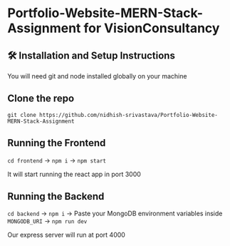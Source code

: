 # Portfolio-Website-MERN-Stack-Assignment for VisionConsultancy

## 🛠 Installation and Setup Instructions

You will need git and node installed globally on your machine

## Clone the repo 
`git clone https://github.com/nidhish-srivastava/Portfolio-Website-MERN-Stack-Assignment`

## Running the Frontend 
`cd frontend` -> `npm i` -> `npm start`

It will start running the react app in port 3000

## Running the Backend 
`cd backend` -> `npm i` -> Paste your MongoDB environment variables inside `MONGODB_URI` -> `npm run dev`

Our express server will run at port 4000
